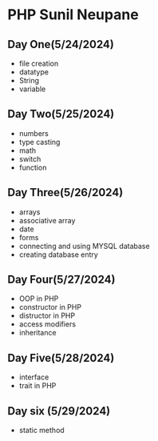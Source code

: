 # PHP Sunil Neupane

## Day One(5/24/2024)

- file creation
- datatype
- String
- variable

## Day Two(5/25/2024)

- numbers
- type casting
- math
- switch
- function

## Day Three(5/26/2024)

- arrays
- associative array
- date
- forms
- connecting and using MYSQL database
- creating database entry

## Day Four(5/27/2024)

- OOP in PHP
- constructor in PHP
- distructor in PHP
- access modifiers
- inheritance

## Day Five(5/28/2024)

- interface
- trait in PHP

## Day six (5/29/2024)

- static method

